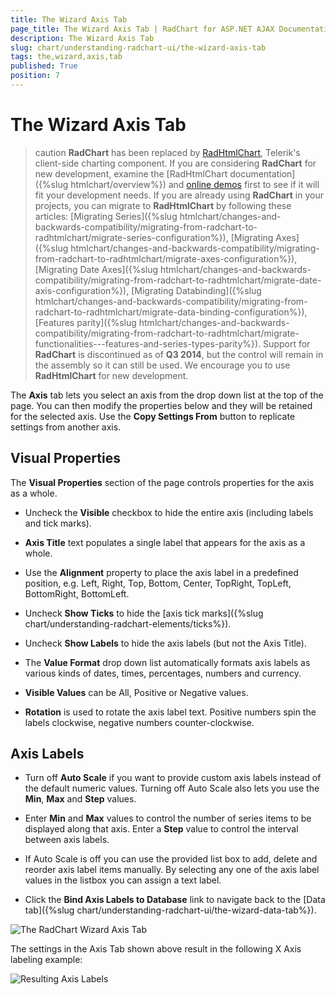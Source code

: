 ```yaml
---
title: The Wizard Axis Tab
page_title: The Wizard Axis Tab | RadChart for ASP.NET AJAX Documentation
description: The Wizard Axis Tab
slug: chart/understanding-radchart-ui/the-wizard-axis-tab
tags: the,wizard,axis,tab
published: True
position: 7
---
```


# The Wizard Axis Tab

>caution  **RadChart** has been replaced by [RadHtmlChart](https://www.telerik.com/products/aspnet-ajax/html-chart.aspx), Telerik's client-side charting component. If you are considering **RadChart** for new development, examine the [RadHtmlChart documentation]({%slug htmlchart/overview%}) and [online demos](https://demos.telerik.com/aspnet-ajax/htmlchart/examples/overview/defaultcs.aspx) first to see if it will fit your development needs. If you are already using **RadChart** in your projects, you can migrate to **RadHtmlChart** by following these articles: [Migrating Series]({%slug htmlchart/changes-and-backwards-compatibility/migrating-from-radchart-to-radhtmlchart/migrate-series-configuration%}), [Migrating Axes]({%slug htmlchart/changes-and-backwards-compatibility/migrating-from-radchart-to-radhtmlchart/migrate-axes-configuration%}), [Migrating Date Axes]({%slug htmlchart/changes-and-backwards-compatibility/migrating-from-radchart-to-radhtmlchart/migrate-date-axis-configuration%}), [Migrating Databinding]({%slug htmlchart/changes-and-backwards-compatibility/migrating-from-radchart-to-radhtmlchart/migrate-data-binding-configuration%}), [Features parity]({%slug htmlchart/changes-and-backwards-compatibility/migrating-from-radchart-to-radhtmlchart/migrate-functionalities---features-and-series-types-parity%}). Support for **RadChart** is discontinued as of **Q3 2014**, but the control will remain in the assembly so it can still be used. We encourage you to use **RadHtmlChart** for new development.

The **Axis** tab lets you select an axis from the drop down list at the top of the page. You can then modify the properties below and they will be retained for the selected axis. Use the **Copy Settings From** button to replicate settings from another axis.

## Visual Properties

The **Visual Properties** section of the page controls properties for the axis as a whole.

* Uncheck the **Visible** checkbox to hide the entire axis (including labels and tick marks).

* **Axis Title** text populates a single label that appears for the axis as a whole.

* Use the **Alignment** property to place the axis label in a predefined position, e.g. Left, Right, Top, Bottom, Center, TopRight, TopLeft, BottomRight, BottomLeft.

* Uncheck **Show Ticks** to hide the [axis tick marks]({%slug chart/understanding-radchart-elements/ticks%}).

* Uncheck **Show Labels** to hide the axis labels (but not the Axis Title).

* The **Value Format** drop down list automatically formats axis labels as various kinds of dates, times, percentages, numbers and currency.

* **Visible Values** can be All, Positive or Negative values.

* **Rotation** is used to rotate the axis label text. Positive numbers spin the labels clockwise, negative numbers counter-clockwise.

## Axis Labels

* Turn off **Auto Scale** if you want to provide custom axis labels instead of the default numeric values. Turning off Auto Scale also lets you use the **Min**, **Max** and **Step** values.

* Enter **Min** and **Max** values to control the number of series items to be displayed along that axis. Enter a **Step** value to control the interval between axis labels.

* If Auto Scale is off you can use the provided list box to add, delete and reorder axis label items manually. By selecting any one of the axis label values in the listbox you can assign a text label.

* Click the **Bind Axis Labels to Database** link to navigate back to the [Data tab]({%slug chart/understanding-radchart-ui/the-wizard-data-tab%}).

![The RadChart Wizard Axis Tab](images/radchart-ui005.png)

The settings in the Axis Tab shown above result in the following X Axis labeling example:

![Resulting Axis Labels](images/radchart-ui006.png)
